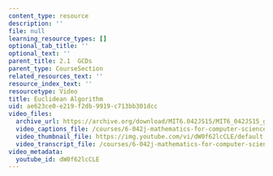 ```yaml
---
content_type: resource
description: ''
file: null
learning_resource_types: []
optional_tab_title: ''
optional_text: ''
parent_title: 2.1  GCDs
parent_type: CourseSection
related_resources_text: ''
resource_index_text: ''
resourcetype: Video
title: Euclidean Algorithm
uid: ae623ce0-e219-f2db-9919-c713bb301dcc
video_files:
  archive_url: https://archive.org/download/MIT6.042JS15/MIT6_042JS15_gcd_euclid_ipod.mp4
  video_captions_file: /courses/6-042j-mathematics-for-computer-science-spring-2015/84c519b305f05ab491eee69abf1596db_dW0f62lcCLE.vtt
  video_thumbnail_file: https://img.youtube.com/vi/dW0f62lcCLE/default.jpg
  video_transcript_file: /courses/6-042j-mathematics-for-computer-science-spring-2015/4fd8d40e6c7bc75a87e4c2a44dc88e27_dW0f62lcCLE.pdf
video_metadata:
  youtube_id: dW0f62lcCLE
---
```

